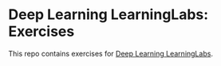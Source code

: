# Deep Learning LearningLabs: Exercises
This repo contains exercises for [Deep Learning LearningLabs](https://github.com/lighthouse-labs/deep-learning-curriculum).
